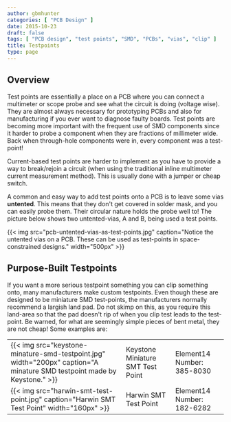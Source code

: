 ```yaml
---
author: gbmhunter
categories: [ "PCB Design" ]
date: 2015-10-23
draft: false
tags: [ "PCB design", "test points", "SMD", "PCBs", "vias", "clip" ]
title: Testpoints
type: page
---
```


## Overview

Test points are essentially a place on a PCB where you can connect a multimeter or scope probe and see what the circuit is doing (voltage wise). They are almost always necessary for prototyping PCBs and also for manufacturing if you ever want to diagnose faulty boards. Test points are becoming more important with the frequent use of SMD components since it harder to probe a component when they are fractions of  millimeter wide. Back when through-hole components were in, every component was a test-point!

Current-based test points are harder to implement as you have to provide a way to break/rejoin a circuit (when using the traditional inline multimeter current measurement method). This is usually done with a jumper or cheap switch.

A common and easy way to add test points onto a PCB is to leave some vias **untented**. This means that they don't get covered in solder mask, and you can easily probe them. Their circular nature holds the probe well to! The picture below shows two untented-vias, A and B, being used a test points.

{{< img src="pcb-untented-vias-as-test-points.jpg" caption="Notice the untented vias on a PCB. These can be used as test-points in space-constrained designs."  width="500px" >}}

## Purpose-Built Testpoints

If you want a more serious testpoint something you can clip something onto, many manufacturers make custom testpoints. Even though these are designed to be miniature SMD test-points, the manufacturers normally recommend a largish land pad. Do not skimp on this, as you require this land-area so that the pad doesn't rip of when you clip test leads to the test-point. Be warned, for what are seemingly simple pieces of bent metal, they are not cheap! Some examples are:

<table>
  <tbody>
    <tr>
      <td>{{< img src="keystone-minature-smd-testpoint.jpg" width="200px" caption="A minature SMD testpoint made by Keystone."  >}}</td>
      <td>Keystone Miniature SMT Test Point</td>
      <td>Element14 Number: 385-8030</td>
    </tr>
    <tr>
      <td>{{< img src="harwin-smt-test-point.jpg" caption="Harwin SMT Test Point"  width="160px" >}}</td>
      <td>Harwin SMT Test Point</td>
      <td>Element14 Number: 182-6282</td>
    </tr>
  </tbody>
</table>
